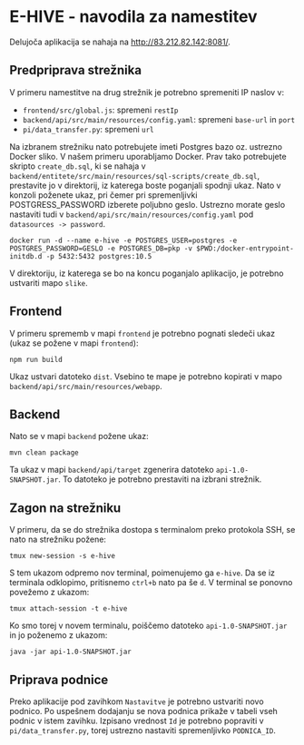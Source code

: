 # E-HIVE - navodila za namestitev
Delujoča aplikacija se nahaja na http://83.212.82.142:8081/.

## Predpriprava strežnika

V primeru namestitve na drug strežnik je potrebno spremeniti IP naslov v:
- `frontend/src/global.js`: spremeni `restIp`
- `backend/api/src/main/resources/config.yaml`: spremeni `base-url` in `port`
- `pi/data_transfer.py`: spremeni `url`

Na izbranem strežniku nato potrebujete imeti Postgres bazo oz. ustrezno Docker sliko.
V našem primeru uporabljamo Docker.
Prav tako potrebujete skripto `create_db.sql`, ki se nahaja v `backend/entitete/src/main/resources/sql-scripts/create_db.sql`, prestavite jo v direktorij, iz katerega boste poganjali spodnji ukaz.
Nato v konzoli poženete ukaz, pri čemer pri spremenljivki POSTGRESS_PASSWORD izberete poljubno geslo. 
Ustrezno morate geslo nastaviti tudi v `backend/api/src/main/resources/config.yaml` pod `datasources -> password`.

```
docker run -d --name e-hive -e POSTGRES_USER=postgres -e POSTGRES_PASSWORD=GESLO -e POSTGRES_DB=pkp -v $PWD:/docker-entrypoint-initdb.d -p 5432:5432 postgres:10.5
```

V direktoriju, iz katerega se bo na koncu poganjalo aplikacijo, je potrebno ustvariti mapo `slike`.

## Frontend
V primeru sprememb v mapi `frontend` je potrebno pognati sledeči ukaz (ukaz se požene v mapi `frontend`):

```
npm run build
```

Ukaz ustvari datoteko `dist`. Vsebino te mape je potrebno kopirati v mapo `backend/api/src/main/resources/webapp`. 

## Backend

Nato se v mapi `backend` požene ukaz:

```
mvn clean package
```

Ta ukaz v mapi `backend/api/target` zgenerira datoteko `api-1.0-SNAPSHOT.jar`. To datoteko je potrebno prestaviti na izbrani strežnik.

## Zagon na strežniku

V primeru, da se do strežnika dostopa s terminalom preko protokola SSH, se nato na strežniku požene:

```
tmux new-session -s e-hive
```
 S tem ukazom odpremo nov terminal, poimenujemo ga `e-hive`. 
 Da se iz terminala odklopimo, pritisnemo `ctrl+b` nato pa še `d`.
 V terminal se ponovno povežemo z ukazom:
 
 ```
 tmux attach-session -t e-hive
 ```
 
 Ko smo torej v novem terminalu, poiščemo datoteko `api-1.0-SNAPSHOT.jar` in jo poženemo z ukazom:
 
 ```
 java -jar api-1.0-SNAPSHOT.jar
 ```
 
 ## Priprava podnice
 
 Preko aplikacije pod zavihkom `Nastavitve` je potrebno ustvariti novo podnico. 
 Po uspešnem dodajanju se nova podnica prikaže v tabeli vseh podnic v istem zavihku. 
 Izpisano vrednost `Id` je potrebno popraviti v `pi/data_transfer.py`, torej ustrezno nastaviti spremenljivko `PODNICA_ID`.

